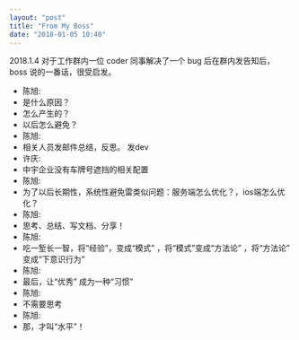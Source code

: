 ```yaml
---
layout: "post"
title: "From My Boss"
date: "2018-01-05 10:40"
---
```


2018.1.4 对于工作群内一位 coder 同事解决了一个 bug 后在群内发告知后，boss 说的一番话，很受启发。

- 陈旭:
- 是什么原因？
- 怎么产生的？
- 以后怎么避免？
- 陈旭:
- 相关人员发邮件总结，反思。  发dev
- 许庆:
- 中宇企业没有车牌号遮挡的相关配置
- 陈旭:
- 为了以后长期性，系统性避免雷类似问题：服务端怎么优化？，ios端怎么优化？
- 陈旭:
- 思考、总结、写文档、分享！
- 陈旭:
- 吃一堑长一智，将“经验”，变成“模式” ，将“模式”变成“方法论” ，将“方法论” 变成“下意识行为”
- 陈旭:
- 最后，让“优秀” 成为一种“习惯”
- 陈旭:
- 不需要思考
- 陈旭:
- 那，才叫“水平”！
